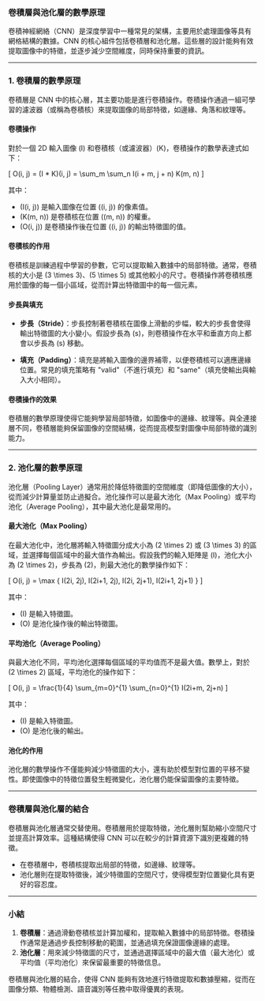 ### **卷積層與池化層的數學原理**

卷積神經網絡（CNN）是深度學習中一種常見的架構，主要用於處理圖像等具有網格結構的數據。CNN 的核心組件包括卷積層和池化層。這些層的設計能夠有效提取圖像中的特徵，並逐步減少空間維度，同時保持重要的資訊。

---

### **1. 卷積層的數學原理**

卷積層是 CNN 中的核心層，其主要功能是進行卷積操作。卷積操作通過一組可學習的濾波器（或稱為卷積核）來提取圖像的局部特徵，如邊緣、角落和紋理等。

#### **卷積操作**

對於一個 2D 輸入圖像 \(I\) 和卷積核（或濾波器）\(K\)，卷積操作的數學表達式如下：

\[
O(i, j) = (I * K)(i, j) = \sum_m \sum_n I(i + m, j + n) K(m, n)
\]

其中：
- \(I(i, j)\) 是輸入圖像在位置 \((i, j)\) 的像素值。
- \(K(m, n)\) 是卷積核在位置 \((m, n)\) 的權重。
- \(O(i, j)\) 是卷積操作後在位置 \((i, j)\) 的輸出特徵圖的值。

#### **卷積核的作用**

卷積核是訓練過程中學習的參數，它可以提取輸入數據中的局部特徵。通常，卷積核的大小是 \(3 \times 3\)、\(5 \times 5\) 或其他較小的尺寸。卷積操作將卷積核應用於圖像的每一個小區域，從而計算出特徵圖中的每一個元素。

#### **步長與填充**

- **步長（Stride）**：步長控制著卷積核在圖像上滑動的步幅，較大的步長會使得輸出特徵圖的大小變小。假設步長為 \(s\)，則卷積操作在水平和垂直方向上都會以步長為 \(s\) 移動。
  
- **填充（Padding）**：填充是將輸入圖像的邊界補零，以便卷積核可以適應邊緣位置。常見的填充策略有 "valid"（不進行填充）和 "same"（填充使輸出與輸入大小相同）。

#### **卷積操作的效果**

卷積層的數學原理使得它能夠學習局部特徵，如圖像中的邊緣、紋理等。與全連接層不同，卷積層能夠保留圖像的空間結構，從而提高模型對圖像中局部特徵的識別能力。

---

### **2. 池化層的數學原理**

池化層（Pooling Layer）通常用於降低特徵圖的空間維度（即降低圖像的大小），從而減少計算量並防止過擬合。池化操作可以是最大池化（Max Pooling）或平均池化（Average Pooling），其中最大池化是最常用的。

#### **最大池化（Max Pooling）**

在最大池化中，池化層將輸入特徵圖分成大小為 \(2 \times 2\) 或 \(3 \times 3\) 的區域，並選擇每個區域中的最大值作為輸出。假設我們的輸入矩陣是 \(I\)，池化大小為 \(2 \times 2\)，步長為 \(2\)，則最大池化的數學操作如下：

\[
O(i, j) = \max \{ I(2i, 2j), I(2i+1, 2j), I(2i, 2j+1), I(2i+1, 2j+1) \}
\]

其中：
- \(I\) 是輸入特徵圖。
- \(O\) 是池化操作後的輸出特徵圖。

#### **平均池化（Average Pooling）**

與最大池化不同，平均池化選擇每個區域的平均值而不是最大值。數學上，對於 \(2 \times 2\) 區域，平均池化的操作如下：

\[
O(i, j) = \frac{1}{4} \sum_{m=0}^{1} \sum_{n=0}^{1} I(2i+m, 2j+n)
\]

其中：
- \(I\) 是輸入特徵圖。
- \(O\) 是池化後的輸出。

#### **池化的作用**

池化層的數學操作不僅能夠減少特徵圖的大小，還有助於模型對位置的平移不變性。即使圖像中的特徵位置發生輕微變化，池化層仍能保留圖像的主要特徵。

---

### **卷積層與池化層的結合**

卷積層與池化層通常交替使用。卷積層用於提取特徵，池化層則幫助縮小空間尺寸並提高計算效率。這種結構使得 CNN 可以在較少的計算資源下識別更複雜的特徵。

- 在卷積層中，卷積核提取出局部的特徵，如邊緣、紋理等。
- 池化層則在提取特徵後，減少特徵圖的空間尺寸，使得模型對位置變化具有更好的容忍度。

---

### **小結**

1. **卷積層**：通過滑動卷積核並計算加權和，提取輸入數據中的局部特徵。卷積操作通常是通過步長控制移動的範圍，並通過填充保證圖像邊緣的處理。
2. **池化層**：用來減少特徵圖的尺寸，並通過選擇區域中的最大值（最大池化）或平均值（平均池化）來保留最重要的特徵信息。

卷積層與池化層的結合，使得 CNN 能夠有效地進行特徵提取和數據壓縮，從而在圖像分類、物體檢測、語音識別等任務中取得優異的表現。